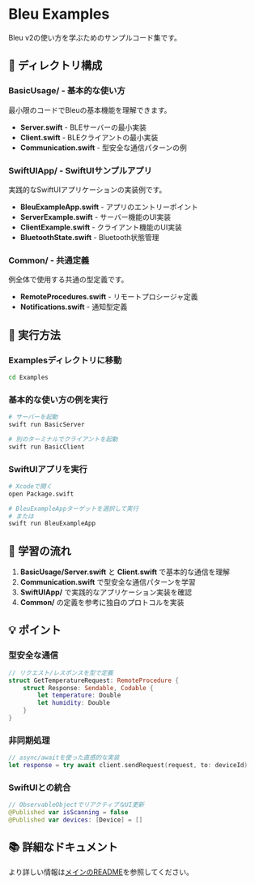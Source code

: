 # Bleu Examples

Bleu v2の使い方を学ぶためのサンプルコード集です。

## 📁 ディレクトリ構成

### BasicUsage/ - 基本的な使い方
最小限のコードでBleuの基本機能を理解できます。

- **Server.swift** - BLEサーバーの最小実装
- **Client.swift** - BLEクライアントの最小実装
- **Communication.swift** - 型安全な通信パターンの例

### SwiftUIApp/ - SwiftUIサンプルアプリ
実践的なSwiftUIアプリケーションの実装例です。

- **BleuExampleApp.swift** - アプリのエントリーポイント
- **ServerExample.swift** - サーバー機能のUI実装
- **ClientExample.swift** - クライアント機能のUI実装
- **BluetoothState.swift** - Bluetooth状態管理

### Common/ - 共通定義
例全体で使用する共通の型定義です。

- **RemoteProcedures.swift** - リモートプロシージャ定義
- **Notifications.swift** - 通知型定義

## 🚀 実行方法

### Examplesディレクトリに移動

```bash
cd Examples
```

### 基本的な使い方の例を実行

```bash
# サーバーを起動
swift run BasicServer

# 別のターミナルでクライアントを起動
swift run BasicClient
```

### SwiftUIアプリを実行

```bash
# Xcodeで開く
open Package.swift

# BleuExampleAppターゲットを選択して実行
# または
swift run BleuExampleApp
```

## 📖 学習の流れ

1. **BasicUsage/Server.swift** と **Client.swift** で基本的な通信を理解
2. **Communication.swift** で型安全な通信パターンを学習
3. **SwiftUIApp/** で実践的なアプリケーション実装を確認
4. **Common/** の定義を参考に独自のプロトコルを実装

## 💡 ポイント

### 型安全な通信
```swift
// リクエスト/レスポンスを型で定義
struct GetTemperatureRequest: RemoteProcedure {
    struct Response: Sendable, Codable {
        let temperature: Double
        let humidity: Double
    }
}
```

### 非同期処理
```swift
// async/awaitを使った直感的な実装
let response = try await client.sendRequest(request, to: deviceId)
```

### SwiftUIとの統合
```swift
// ObservableObjectでリアクティブなUI更新
@Published var isScanning = false
@Published var devices: [Device] = []
```

## 📚 詳細なドキュメント

より詳しい情報は[メインのREADME](../README.md)を参照してください。